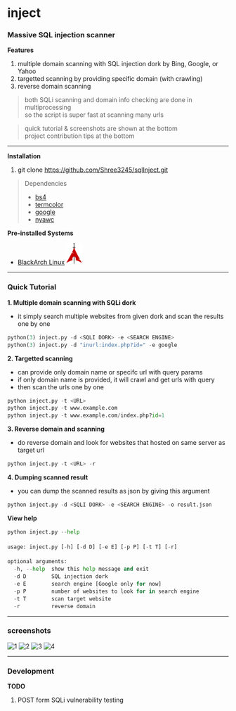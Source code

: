 inject
===

### Massive SQL injection scanner  
**Features**  
1. multiple domain scanning with SQL injection dork by Bing, Google, or Yahoo
2. targetted scanning by providing specific domain (with crawling)
3. reverse domain scanning

> both SQLi scanning and domain info checking are done in multiprocessing  
> so the script is super fast at scanning many urls

> quick tutorial & screenshots are shown at the bottom  
> project contribution tips at the bottom  

---

**Installation**  
1. git clone https://github.com/Shree3245/sqlInject.git


> Dependencies  
> - [bs4](https://pypi.python.org/pypi/bs4)  
> - [termcolor](https://pypi.python.org/pypi/termcolor)  
> - [google](https://pypi.python.org/pypi/google)
> - [nyawc](https://pypi.python.org/pypi/nyawc/)

**Pre-installed Systems**  
- [BlackArch Linux](https://blackarch.org/scanner.html) ![BlackArch](https://raw.githubusercontent.com/BlackArch/blackarch-artwork/master/logo/logo-38-49.png)

---
### Quick Tutorial  
**1. Multiple domain scanning with SQLi dork**  
- it simply search multiple websites from given dork and scan the results one by one
```python
python(3) inject.py -d <SQLI DORK> -e <SEARCH ENGINE>  
python(3) inject.py -d "inurl:index.php?id=" -e google  
```

**2. Targetted scanning**  
- can provide only domain name or specifc url with query params
- if only domain name is provided, it will crawl and get urls with query
- then scan the urls one by one
```python
python inject.py -t <URL>  
python inject.py -t www.example.com  
python inject.py -t www.example.com/index.php?id=1  
```

**3. Reverse domain and scanning**  
- do reverse domain and look for websites that hosted on same server as target url
```python
python inject.py -t <URL> -r
```

**4. Dumping scanned result**
- you can dump the scanned results as json by giving this argument
```python
python inject.py -d <SQLI DORK> -e <SEARCH ENGINE> -o result.json
```

**View help**  
```python
python inject.py --help

usage: inject.py [-h] [-d D] [-e E] [-p P] [-t T] [-r]

optional arguments:
  -h, --help  show this help message and exit
  -d D        SQL injection dork
  -e E        search engine [Google only for now]
  -p P        number of websites to look for in search engine
  -t T        scan target website
  -r          reverse domain
```

---
### screenshots
![1](https://raw.githubusercontent.com/Shree3245/inject/master/screenshots/1.png)
![2](https://raw.githubusercontent.com/Shree3245/inject/master/screenshots/2.png)
![3](https://raw.githubusercontent.com/Shree3245/inject/master/screenshots/3.png)
![4](https://raw.githubusercontent.com/Shree3245/inject/master/screenshots/4.png)

---

### Development
**TODO**  
1. POST form SQLi vulnerability testing
